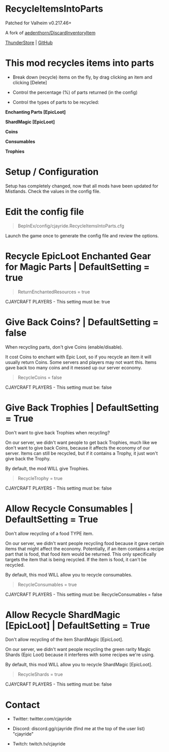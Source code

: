 # RecycleItemsIntoParts

Patched for Valheim v0.217.46+

A fork of [aedenthorn/DiscardInventoryItem](https://github.com/aedenthorn/ValheimMods/tree/master/DiscardInventoryItem) 

[ThunderStore](https://thunderstore.io/c/valheim/p/cjayride/RecycleItemsIntoParts) | [GitHub](https://github.com/cjayride/RecycleItemsIntoParts)

# This mod recycles items into parts

- Break down (recycle) items on the fly, by drag clicking an item and clicking [Delete]

- Control the percentage (%) of parts returned (in the config)

- Control the types of parts to be recycled: 

**Enchanting Parts [EpicLoot]**

**ShardMagic [EpicLoot]**

**Coins**

**Consumables**

**Trophies** 

# Setup / Configuration

Setup has completely changed, now that all mods have been updated for Mistlands. Check the values in the config file.

# Edit the config file

> BepInEx/config/cjayride.RecycleItemsIntoParts.cfg

Launch the game once to generate the config file and review the options.

# Recycle EpicLoot Enchanted Gear for Magic Parts | DefaultSetting = true

> ReturnEnchantedResources = true

CJAYCRAFT PLAYERS - This setting must be: true

# Give Back Coins? | DefaultSetting = false

When recycling parts, don't give Coins (enable/disable).

It cost Coins to enchant with Epic Loot, so if you recycle an item it will usually return Coins. Some servers and players may not want this. Items gave back too many coins and it messed up our server economy.

> RecycleCoins = false

CJAYCRAFT PLAYERS - This setting must be: false

# Give Back Trophies | DefaultSetting = True

Don't want to give back Trophies when recycling?

On our server, we didn't want people to get back Trophies, much like we don't want to give back Coins, because it affects the economy of our server. Items can still be recycled, but if it contains a Trophy, it just won't give back the Trophy.

By default, the mod WILL give Trophies.

> RecycleTrophy = true

CJAYCRAFT PLAYERS - This setting must be: false

# Allow Recycle Consumables | DefaultSetting = True

Don't allow recycling of a food TYPE item.

On our server, we didn't want people recycling food because it gave certain items that might affect the economy. Potentially, if an item contains a recipe part that is food, that food item would be returned. This only specifically targets the item that is being recycled. If the item is food, it can't be recycled.

By default, this mod WILL allow you to recycle consumables. 

> RecycleConsumables = true

CJAYCRAFT PLAYERS - This setting must be: RecycleConsumables = false

# Allow  Recycle ShardMagic [EpicLoot] | DefaultSetting = True

Don't allow recycling of the item ShardMagic [EpicLoot].

On our server, we didn't want people recycling the green rarity Magic Shards (Epic Loot) because it interferes with some recipes we're using.

By default, this mod WILL allow you to recycle ShardMagic [EpicLoot]. 

> RecycleShards = true

CJAYCRAFT PLAYERS - This setting must be: false

# Contact

- Twitter: twitter.com/cjayride

- Discord: discord.gg/cjayride (find me at the top of the user list) "cjayride"

- Twitch: twitch.tv/cjayride


